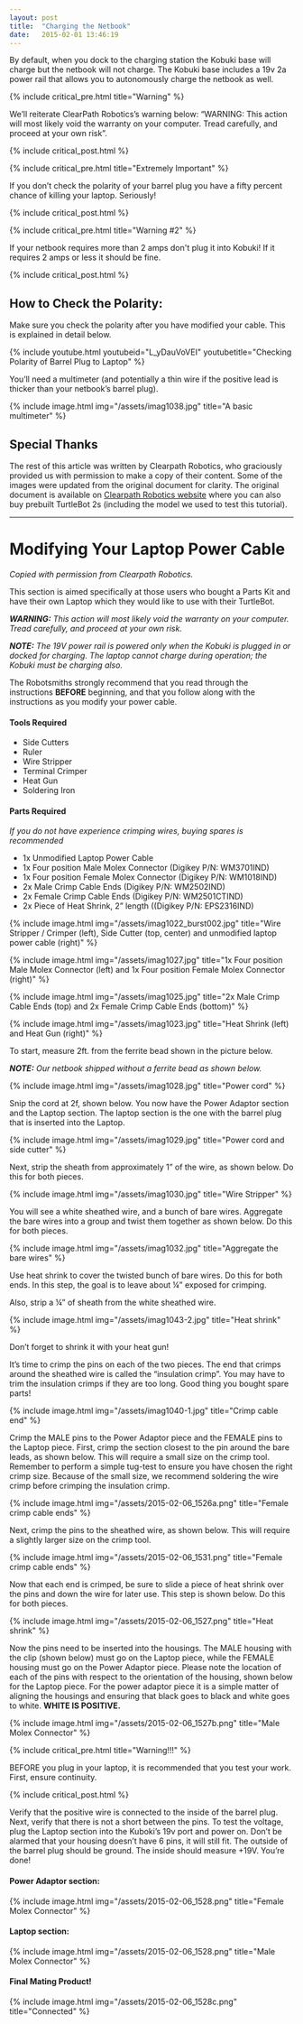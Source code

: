 ```yaml
---
layout: post
title:  "Charging the Netbook"
date:   2015-02-01 13:46:19
---
```


By default, when you dock to the charging station the Kobuki base will charge but the netbook will not charge. The Kobuki base includes a 19v 2a power rail that allows you to autonomously charge the netbook as well.

{% include critical_pre.html title="Warning" %}

We’ll reiterate ClearPath Robotics’s warning below: “WARNING: This action will most likely void the warranty on your computer. Tread carefully, and proceed at your own risk”.

{% include critical_post.html %}

{% include critical_pre.html title="Extremely Important" %}

If you don’t check the polarity of your barrel plug you have a fifty percent chance of killing your laptop. Seriously!

{% include critical_post.html %}

{% include critical_pre.html title="Warning #2" %}

If your netbook requires more than 2 amps don't plug it into Kobuki!  If it requires 2 amps or less it should be fine.

{% include critical_post.html %}

## How to Check the Polarity:

Make sure you check the polarity after you have modified your cable. This is explained in detail below.

{% include youtube.html youtubeid="L_yDauVoVEI" youtubetitle="Checking Polarity of Barrel Plug to Laptop" %}

You’ll need a multimeter (and potentially a thin wire if the positive lead is thicker than your netbook’s barrel plug).

{% include image.html img="/assets/imag1038.jpg" title="A basic multimeter" %}

## Special Thanks

The rest of this article was written by Clearpath Robotics, who graciously provided us with permission to make a copy of their content. Some of the images were updated from the original document for clarity. The original document is available on [Clearpath Robotics website](http://www.clearpathrobotics.com/turtlebot_2/) where you can also buy prebuilt TurtleBot 2s (including the model we used to test this tutorial).

---

# Modifying Your Laptop Power Cable

*Copied with permission from Clearpath Robotics.*

This section is aimed specifically at those users who bought a Parts Kit and have their own Laptop which they would like to use with their TurtleBot.

***WARNING:** This action will most likely void the warranty on your computer. Tread carefully, and proceed at your own risk.*

***NOTE:** The 19V power rail is powered only when the Kobuki is plugged in or docked for charging. The laptop cannot charge during operation; the Kobuki must be charging also.*

The Robotsmiths strongly recommend that you read through the instructions **BEFORE** beginning, and that you follow along with the instructions as you modify your power cable.

#### Tools Required

* Side Cutters
* Ruler
* Wire Stripper
* Terminal Crimper
* Heat Gun
* Soldering Iron

#### Parts Required

*If you do not have experience crimping wires, buying spares is recommended*

* 1x Unmodified Laptop Power Cable
* 1x Four position Male Molex Connector (Digikey P/N: WM3701IND)
* 1x Four position Female Molex Connector (Digikey P/N: WM1018IND)
* 2x Male Crimp Cable Ends (Digikey P/N: WM2502IND)
* 2x Female Crimp Cable Ends (Digikey P/N: WM2501CTIND)
* 2x Piece of Heat Shrink, 2” length ((Digikey P/N: EPS2316IND)

{% include image.html img="/assets/imag1022_burst002.jpg" title="Wire Stripper / Crimper (left), Side Cutter (top, center) and unmodified laptop power cable (right)" %}

{% include image.html img="/assets/imag1027.jpg" title="1x Four position Male Molex Connector (left) and 1x Four position Female Molex Connector (right)" %}

{% include image.html img="/assets/imag1025.jpg" title="2x Male Crimp Cable Ends (top) and 2x Female Crimp Cable Ends (bottom)" %}

{% include image.html img="/assets/imag1023.jpg" title="Heat Shrink (left) and Heat Gun (right)" %}

To start, measure 2ft. from the ferrite bead shown in the picture below.

***NOTE:** Our netbook shipped without a ferrite bead as shown below.*

{% include image.html img="/assets/imag1028.jpg" title="Power cord" %}

Snip the cord at 2f, shown below. You now have the Power Adaptor section and the Laptop section. The laptop section is the one with the barrel plug that is inserted into the Laptop.

{% include image.html img="/assets/imag1029.jpg" title="Power cord and side cutter" %}

Next, strip the sheath from approximately 1” of the wire, as shown below. Do this for both pieces.

{% include image.html img="/assets/imag1030.jpg" title="Wire Stripper" %}

You will see a white sheathed wire, and a bunch of bare wires. Aggregate the bare wires into a group and twist them together as shown below. Do this for both pieces.

{% include image.html img="/assets/imag1032.jpg" title="Aggregate the bare wires" %}

Use heat shrink to cover the twisted bunch of bare wires. Do this for both ends. In this step, the goal is to leave about ¼” exposed for crimping.

Also, strip a ¼” of sheath from the white sheathed wire.

{% include image.html img="/assets/imag1043-2.jpg" title="Heat shrink" %}

Don’t forget to shrink it with your heat gun!

It’s time to crimp the pins on each of the two pieces. The end that crimps around the sheathed wire is called the “insulation crimp”. You may have to trim the insulation crimps if they are too long. Good thing you bought spare parts!

{% include image.html img="/assets/imag1040-1.jpg" title="Crimp cable end" %}

Crimp the MALE pins to the Power Adaptor piece and the FEMALE pins to the Laptop piece. First, crimp the section closest to the pin around the bare leads, as shown below. This will require a small size on the crimp tool. Remember to perform a simple tug-test to ensure you have chosen the right crimp size. Because of the small size, we recommend soldering the wire crimp before crimping the insulation crimp.

{% include image.html img="/assets/2015-02-06_1526a.png" title="Female crimp cable ends" %}

Next, crimp the pins to the sheathed wire, as shown below. This will require a slightly larger size on the crimp tool.

{% include image.html img="/assets/2015-02-06_1531.png" title="Female crimp cable ends" %}

Now that each end is crimped, be sure to slide a piece of heat shrink over the pins and down the wire for later use. This step is shown below. Do this for both pieces.

{% include image.html img="/assets/2015-02-06_1527.png" title="Heat shrink" %}

Now the pins need to be inserted into the housings. The MALE housing with the clip (shown below) must go on the Laptop piece, while the FEMALE housing must go on the Power Adaptor piece. Please note the location of each of the pins with respect to the orientation of the housing, shown below for the Laptop piece. For the power adaptor piece it is a simple matter of aligning the housings and ensuring that black goes to black and white goes to white. **WHITE IS POSITIVE.**

{% include image.html img="/assets/2015-02-06_1527b.png" title="Male Molex Connector" %}

{% include critical_pre.html title="Warning!!!" %}

BEFORE you plug in your laptop, it is recommended that you test your work. First, ensure continuity.

{% include critical_post.html %}

Verify that the positive wire is connected to the inside of the barrel plug. Next, verify that there is not a short between the pins. To test the voltage, plug the Laptop section into the Kuboki’s 19v port and power on. Don’t be alarmed that your housing doesn’t have 6 pins, it will still fit. The outside of the barrel plug should be ground. The inside should measure +19V. You’re done!

#### Power Adaptor section:

{% include image.html img="/assets/2015-02-06_1528.png" title="Female Molex Connector" %}

#### Laptop section:

{% include image.html img="/assets/2015-02-06_1528.png" title="Male Molex Connector" %}

#### Final Mating Product!

{% include image.html img="/assets/2015-02-06_1528c.png" title="Connected" %}



